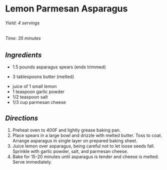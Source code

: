 # Lemon Parmesan Asparagus

######  Yield: 4 servings
######  Time:  35 minutes

##  *Ingredients*
- 1.5 pounds asparagus spears (ends trimmed)
<!--  -->
- 3 tablespoons butter (melted)
<!--  -->
- juice of 1 small lemon
- 1 teaspoon garlic powder
- 1/2 teaspoon salt
- 1/3 cup parmesan cheese

##  *Directions*
1. Preheat oven to 400F and lightly grease baking pan.
2. Place spears in a large bowl and drizzle with melted butter. Toss to coat. Arrange asparagus in single layer on prepared baking sheet.
3. Juice lemon over asparagus, being careful not to let loose seeds fall. Sprinkle with garlic powder, salt, and parmesan cheese.
4. Bake for 15-20 minutes until asparagus is tender and cheese is melted. Serve immediately.